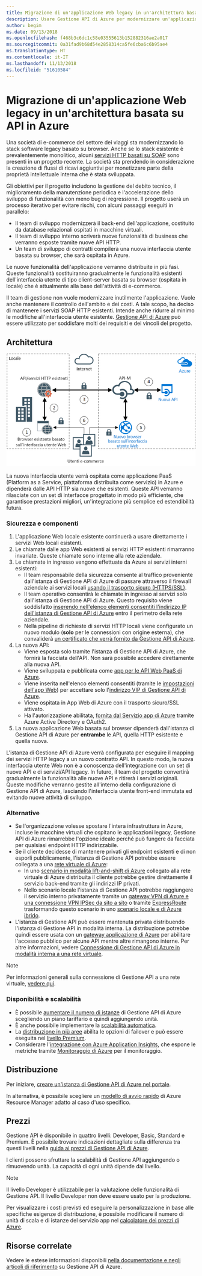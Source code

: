 ```yaml
---
title: Migrazione di un'applicazione Web legacy in un'architettura basata su API in Azure
description: Usare Gestione API di Azure per modernizzare un'applicazione Web legacy.
author: begim
ms.date: 09/13/2018
ms.openlocfilehash: f468b3c6dc1c58e03555613b152882316ae2a017
ms.sourcegitcommit: 0a31fad9b68d54e2858314ca5fe6cba6c6b95ae4
ms.translationtype: HT
ms.contentlocale: it-IT
ms.lasthandoff: 11/13/2018
ms.locfileid: "51610584"
---
```

# <a name="migrating-a-legacy-web-application-to-an-api-based-architecture-on-azure"></a>Migrazione di un'applicazione Web legacy in un'architettura basata su API in Azure

Una società di e-commerce del settore dei viaggi sta modernizzando lo stack software legacy basato su browser. Anche se lo stack esistente è prevalentemente monolitico, alcuni [servizi HTTP basati su SOAP][soap] sono presenti in un progetto recente. La società sta prendendo in considerazione la creazione di flussi di ricavi aggiuntivi per monetizzare parte della proprietà intellettuale interna che è stata sviluppata.

Gli obiettivi per il progetto includono la gestione del debito tecnico, il miglioramento della manutenzione periodica e l'accelerazione dello sviluppo di funzionalità con meno bug di regressione. Il progetto userà un processo iterativo per evitare rischi, con alcuni passaggi eseguiti in parallelo:

* Il team di sviluppo modernizzerà il back-end dell'applicazione, costituito da database relazionali ospitati in macchine virtuali.
* Il team di sviluppo interno scriverà nuove funzionalità di business che verranno esposte tramite nuove API HTTP.
* Un team di sviluppo di contratti compilerà una nuova interfaccia utente basata su browser, che sarà ospitata in Azure.

Le nuove funzionalità dell'applicazione verranno distribuite in più fasi. Queste funzionalità sostituiranno gradualmente le funzionalità esistenti dell'interfaccia utente di tipo client-server basata su browser (ospitata in locale) che è attualmente alla base dell'attività di e-commerce.

Il team di gestione non vuole modernizzare inutilmente l'applicazione. Vuole anche mantenere il controllo dell'ambito e dei costi. A tale scopo, ha deciso di mantenere i servizi SOAP HTTP esistenti. Intende anche ridurre al minimo le modifiche all'interfaccia utente esistente. [Gestione API di Azure][apim] può essere utilizzato per soddisfare molti dei requisiti e dei vincoli del progetto.

## <a name="architecture"></a>Architettura

![Diagramma dell'architettura][architecture]

La nuova interfaccia utente verrà ospitata come applicazione PaaS (Platform as a Service, piattaforma distribuita come servizio) in Azure e dipenderà dalle API HTTP sia nuove che esistenti. Queste API verranno rilasciate con un set di interfacce progettato in modo più efficiente, che garantisce prestazioni migliori, un'integrazione più semplice ed estendibilità futura.

### <a name="components-and-security"></a>Sicurezza e componenti

1. L'applicazione Web locale esistente continuerà a usare direttamente i servizi Web locali esistenti.
2. Le chiamate dalle app Web esistenti ai servizi HTTP esistenti rimarranno invariate. Queste chiamate sono interne alla rete aziendale.
3. Le chiamate in ingresso vengono effettuate da Azure ai servizi interni esistenti:
    * Il team responsabile della sicurezza consente al traffico proveniente dall'istanza di Gestione API di Azure di passare attraverso il firewall aziendale ai servizi locali [usando il trasporto sicuro (HTTPS/SSL)][apim-ssl].
    * Il team operativo consentirà le chiamate in ingresso ai servizi solo dall'istanza di Gestione API di Azure. Questo requisito viene soddisfatto [inserendo nell'elenco elementi consentiti l'indirizzo IP dell'istanza di Gestione API di Azure][apim-whitelist-ip] entro il perimetro della rete aziendale.
    * Nella pipeline di richieste di servizi HTTP locali viene configurato un nuovo modulo (**solo** per le connessioni con origine esterna), che convaliderà [un certificato che verrà fornito da Gestione API di Azure][apim-mutualcert-auth].
1. La nuova API:
    * Viene esposta solo tramite l'istanza di Gestione API di Azure, che fornirà la facciata dell'API. Non sarà possibile accedere direttamente alla nuova API.
    * Viene sviluppata e pubblicata come [app per le API Web PaaS di Azure][azure-api-apps].
    * Viene inserita nell'elenco elementi consentiti (tramite le [impostazioni dell'app Web][azure-appservice-ip-restrict]) per accettare solo l'[indirizzo VIP di Gestione API di Azure][apim-faq-vip].
    * Viene ospitata in App Web di Azure con il trasporto sicuro/SSL attivato.
    * Ha l'autorizzazione abilitata, [fornita dal Servizio app di Azure][azure-appservice-auth] tramite Azure Active Directory e OAuth2.
2. La nuova applicazione Web basata sul browser dipenderà dall'istanza di Gestione API di Azure per **entrambe** le API, quella HTTP esistente e quella nuova.

L'istanza di Gestione API di Azure verrà configurata per eseguire il mapping dei servizi HTTP legacy a un nuovo contratto API. In questo modo, la nuova interfaccia utente Web non è a conoscenza dell'integrazione con un set di nuove API e di servizi/API legacy. In futuro, il team del progetto convertirà gradualmente la funzionalità alle nuove API e ritirerà i servizi originali. Queste modifiche verranno gestite all'interno della configurazione di Gestione API di Azure, lasciando l'interfaccia utente front-end immutata ed evitando nuove attività di sviluppo.

### <a name="alternatives"></a>Alternative

* Se l'organizzazione volesse spostare l'intera infrastruttura in Azure, incluse le macchine virtuali che ospitano le applicazioni legacy, Gestione API di Azure rimarrebbe l'opzione ideale perché può fungere da facciata per qualsiasi endpoint HTTP indirizzabile.
* Se il cliente decidesse di mantenere privati gli endpoint esistenti e di non esporli pubblicamente, l'istanza di Gestione API potrebbe essere collegata a una [rete virtuale di Azure][azure-vnet]:
  * In uno [scenario in modalità lift-and-shift di Azure][azure-vm-lift-shift] collegato alla rete virtuale di Azure distribuita il cliente potrebbe gestire direttamente il servizio back-end tramite gli indirizzi IP privati.
  * Nello scenario locale l'istanza di Gestione API potrebbe raggiungere il servizio interno privatamente tramite un [gateway VPN di Azure e una connessione VPN IPSec da sito a sito][azure-vpn] o tramite [ExpressRoute][azure-er] trasformando questo scenario in uno [scenario locale e di Azure ibrido][azure-hybrid].
* L'istanza di Gestione API può essere mantenuta privata distribuendo l'istanza di Gestione API in modalità interna. La distribuzione potrebbe quindi essere usata con un [gateway applicazione di Azure][azure-appgw] per abilitare l'accesso pubblico per alcune API mentre altre rimangono interne. Per altre informazioni, vedere [Connessione di Gestione API di Azure in modalità interna a una rete virtuale][apim-vnet-internal].

> [!NOTE]
> Per informazioni generali sulla connessione di Gestione API a una rete virtuale, [vedere qui][apim-vnet].

### <a name="availability-and-scalability"></a>Disponibilità e scalabilità

* È possibile [aumentare il numero di istanze][apim-scaleout] di Gestione API di Azure scegliendo un piano tariffario e quindi aggiungendo unità.
* È anche possibile implementare la [scalabilità automatica][apim-autoscale].
* La [distribuzione in più aree][apim-multi-regions] abilita le opzioni di failover e può essere eseguita nel [livello Premium][apim-pricing].
* Considerare l'[integrazione con Azure Application Insights][azure-apim-ai], che espone le metriche tramite [Monitoraggio di Azure][azure-mon] per il monitoraggio.

## <a name="deployment"></a>Distribuzione

Per iniziare, [creare un'istanza di Gestione API di Azure nel portale][apim-create].

In alternativa, è possibile scegliere un [modello di avvio rapido][azure-quickstart-templates-apim] di Azure Resource Manager adatto al caso d'uso specifico.

## <a name="pricing"></a>Prezzi

Gestione API è disponibile in quattro livelli: Developer, Basic, Standard e Premium. È possibile trovare indicazioni dettagliate sulla differenza tra questi livelli nella [guida ai prezzi di Gestione API di Azure][apim-pricing].

I clienti possono sfruttare la scalabilità di Gestione API aggiungendo o rimuovendo unità. La capacità di ogni unità dipende dal livello.

> [!NOTE]
> Il livello Developer è utilizzabile per la valutazione delle funzionalità di Gestione API. Il livello Developer non deve essere usato per la produzione.

Per visualizzare i costi previsti ed eseguire la personalizzazione in base alle specifiche esigenze di distribuzione, è possibile modificare il numero di unità di scala e di istanze del servizio app nel [calcolatore dei prezzi di Azure][pricing-calculator].

## <a name="related-resources"></a>Risorse correlate

Vedere le estese informazioni disponibili [nella documentazione e negli articoli di riferimento][apim] su Gestione API di Azure.


<!-- links -->
[architecture]: ./media/architecture-apim-api-scenario.png
[apim-create]: /azure/api-management/get-started-create-service-instance
[apim-git]: /azure/api-management/api-management-configuration-repository-git
[apim-multi-regions]: /azure/api-management/api-management-howto-deploy-multi-region
[apim-autoscale]: /azure/api-management/api-management-howto-autoscale
[apim-scaleout]: /azure/api-management/upgrade-and-scale
[azure-apim-ai]: /azure/api-management/api-management-howto-app-insights
[azure-ai]: /azure/application-insights/
[azure-mon]: /azure/monitoring-and-diagnostics/monitoring-overview
[azure-appgw]: /azure/application-gateway/application-gateway-introduction
[apim-vnet-internal]: /azure/api-management/api-management-howto-integrate-internal-vnet-appgateway
[apim-vnet]: /azure/api-management/api-management-using-with-vnet
[azure-hybrid]: /azure/architecture/reference-architectures/hybrid-networking/
[azure-er]: /azure/expressroute/expressroute-introduction
[azure-vpn]: /azure/vpn-gateway/vpn-gateway-howto-site-to-site-resource-manager-portal
[azure-vnet]: /azure/virtual-network/virtual-networks-overview
[azure-appservice-auth]: /azure/app-service/app-service-authentication-overview#identity-providers
[apim-faq-vip]: /azure/api-management/api-management-faq#is-the-api-management-gateway-ip-address-constant-can-i-use-it-in-firewall-rules
[azure-appservice-ip-restrict]: /azure/app-service/app-service-ip-restrictions
[azure-api-apps]: /azure/app-service/
[apim-ssl]: /azure/api-management/api-management-howto-manage-protocols-ciphers
[apim-mutualcert-auth]: /azure/api-management/api-management-howto-mutual-certificates
[apim-whitelist-ip]: /azure/api-management/api-management-faq#is-the-api-management-gateway-ip-address-constant-can-i-use-it-in-firewall-rules
[anti-corruption-layer-pattern]: /azure/architecture/patterns/anti-corruption-layer
[apim]: /azure/api-management/api-management-key-concepts
[apim-api-design-guidance]: /azure/architecture/best-practices/api-design
[visualstudio-youtube-solid-design]: https://youtu.be/agkWYPUcLpg
[azure-vm-lift-shift]: https://azure.microsoft.com/resources/azure-virtual-datacenter-lift-and-shift-guide/
[standard-pricing-calc]: https://azure.com/e/
[premium-pricing-calc]: https://azure.com/e/
[apim-pricing]: https://azure.microsoft.com/pricing/details/api-management/
[azure-quickstart-templates-apim]: https://azure.microsoft.com/resources/templates/?term=API+Management&pageNumber=1
[soap]: https://en.wikipedia.org/wiki/SOAP
[pricing-calculator]: https://azure.com/e/0e916a861fac464db61342d378cc0bd6
